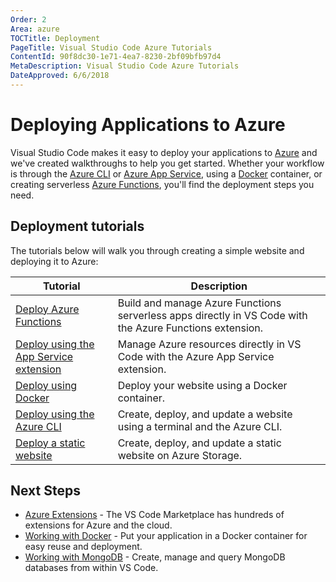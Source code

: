 ```yaml
---
Order: 2
Area: azure
TOCTitle: Deployment
PageTitle: Visual Studio Code Azure Tutorials
ContentId: 90f8dc30-1e71-4ea7-8230-2bf09bfb97d4
MetaDescription: Visual Studio Code Azure Tutorials
DateApproved: 6/6/2018
---
```

# Deploying Applications to Azure

Visual Studio Code makes it easy to deploy your applications to [Azure](https://azure.microsoft.com) and we've created walkthroughs to help you get started. Whether your workflow is through the [Azure CLI](https://docs.microsoft.com/cli/azure) or [Azure App Service](https://azure.microsoft.com/services/app-service), using a [Docker](https://www.docker.com) container, or creating serverless [Azure Functions](https://azure.microsoft.com/services/functions/), you'll find the deployment steps you need.

## Deployment tutorials

The tutorials below will walk you through creating a simple website and deploying it to Azure:

Tutorial | Description
--- | ---
[Deploy Azure Functions](/tutorials/functions-extension/getting-started) | Build and manage Azure Functions serverless apps directly in VS Code with the Azure Functions extension.
[Deploy using the App Service extension](/tutorials/app-service-extension/getting-started) | Manage Azure resources directly in VS Code with the Azure App Service extension.
[Deploy using Docker](/tutorials/docker-extension/getting-started) | Deploy your website using a Docker container.
[Deploy using the Azure CLI](/tutorials/nodejs-deployment/getting-started) | Create, deploy, and update a website using a terminal and the Azure CLI.
[Deploy a static website](/tutorials/static-website/getting-started) | Create, deploy, and update a static website on Azure Storage.

## Next Steps

* [Azure Extensions](/docs/azure/extensions.md) - The VS Code Marketplace has hundreds of extensions for Azure and the cloud.
* [Working with Docker](/docs/azure/docker.md) - Put your application in a Docker container for easy reuse and deployment.
* [Working with MongoDB](/docs/azure/mongodb.md) - Create, manage and query MongoDB databases from within VS Code.